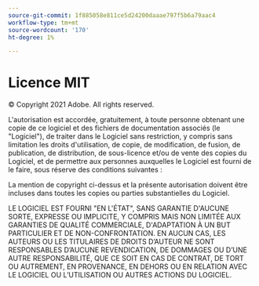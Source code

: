 ```yaml
---
source-git-commit: 1f885058e811ce5d24200daaae797f5b6a79aac4
workflow-type: tm+mt
source-wordcount: '170'
ht-degree: 1%

---
```

# Licence MIT

© Copyright 2021 Adobe. All rights reserved.

L&#39;autorisation est accordée, gratuitement, à toute personne obtenant une copie de ce logiciel et des fichiers de documentation associés (le &quot;Logiciel&quot;), de traiter dans le Logiciel sans restriction, y compris sans limitation les droits d&#39;utilisation, de copie, de modification, de fusion, de publication, de distribution, de sous-licence et/ou de vente des copies du Logiciel, et de permettre aux personnes auxquelles le Logiciel est fourni de le faire, sous réserve des conditions suivantes :

La mention de copyright ci-dessus et la présente autorisation doivent être incluses dans toutes les copies ou parties substantielles du Logiciel.

LE LOGICIEL EST FOURNI &quot;EN L&#39;ÉTAT&quot;, SANS GARANTIE D&#39;AUCUNE SORTE, EXPRESSE OU IMPLICITE, Y COMPRIS MAIS NON LIMITÉE AUX GARANTIES DE QUALITÉ COMMERCIALE, D&#39;ADAPTATION À UN BUT PARTICULIER ET DE NON-CONFRONTATION. EN AUCUN CAS, LES AUTEURS OU LES TITULAIRES DE DROITS D’AUTEUR NE SONT RESPONSABLES D’AUCUNE REVENDICATION, DE DOMMAGES OU D’UNE AUTRE RESPONSABILITÉ, QUE CE SOIT EN CAS DE CONTRAT, DE TORT OU AUTREMENT, EN PROVENANCE, EN DEHORS OU EN RELATION AVEC LE LOGICIEL OU L’UTILISATION OU AUTRES ACTIONS DU LOGICIEL.
